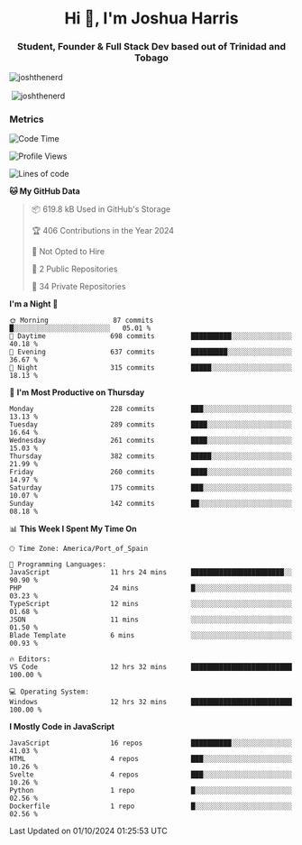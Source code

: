 <h1 align="center">Hi 👋, I'm Joshua Harris</h1>
<h3 align="center">Student, Founder & Full Stack Dev based out of Trinidad and Tobago</h3>

<p align="left"> <img src="https://komarev.com/ghpvc/?username=JoshTheDeveloperr" alt="joshthenerd" /> </p>

<p>&nbsp;<img align="center" src="https://github-readme-stats.vercel.app/api?username=JoshTheDeveloperr&show_icons=true&count_private=true" alt="joshthenerd" /></p>

### Metrics

<!--START_SECTION:waka-->
![Code Time](http://img.shields.io/badge/Code%20Time-953%20hrs%2037%20mins-blue)

![Profile Views](http://img.shields.io/badge/Profile%20Views-0-blue)

![Lines of code](https://img.shields.io/badge/From%20Hello%20World%20I%27ve%20Written-3.3%20million%20lines%20of%20code-blue)

**🐱 My GitHub Data** 

> 📦 619.8 kB Used in GitHub's Storage 
 > 
> 🏆 406 Contributions in the Year 2024
 > 
> 🚫 Not Opted to Hire
 > 
> 📜 2 Public Repositories 
 > 
> 🔑 34 Private Repositories 
 > 
**I'm a Night 🦉** 

```text
🌞 Morning                87 commits          █░░░░░░░░░░░░░░░░░░░░░░░░   05.01 % 
🌆 Daytime                698 commits         ██████████░░░░░░░░░░░░░░░   40.18 % 
🌃 Evening                637 commits         █████████░░░░░░░░░░░░░░░░   36.67 % 
🌙 Night                  315 commits         █████░░░░░░░░░░░░░░░░░░░░   18.13 % 
```
📅 **I'm Most Productive on Thursday** 

```text
Monday                   228 commits         ███░░░░░░░░░░░░░░░░░░░░░░   13.13 % 
Tuesday                  289 commits         ████░░░░░░░░░░░░░░░░░░░░░   16.64 % 
Wednesday                261 commits         ████░░░░░░░░░░░░░░░░░░░░░   15.03 % 
Thursday                 382 commits         █████░░░░░░░░░░░░░░░░░░░░   21.99 % 
Friday                   260 commits         ████░░░░░░░░░░░░░░░░░░░░░   14.97 % 
Saturday                 175 commits         ███░░░░░░░░░░░░░░░░░░░░░░   10.07 % 
Sunday                   142 commits         ██░░░░░░░░░░░░░░░░░░░░░░░   08.18 % 
```


📊 **This Week I Spent My Time On** 

```text
🕑︎ Time Zone: America/Port_of_Spain

💬 Programming Languages: 
JavaScript               11 hrs 24 mins      ███████████████████████░░   90.90 % 
PHP                      24 mins             █░░░░░░░░░░░░░░░░░░░░░░░░   03.23 % 
TypeScript               12 mins             ░░░░░░░░░░░░░░░░░░░░░░░░░   01.68 % 
JSON                     11 mins             ░░░░░░░░░░░░░░░░░░░░░░░░░   01.50 % 
Blade Template           6 mins              ░░░░░░░░░░░░░░░░░░░░░░░░░   00.93 % 

🔥 Editors: 
VS Code                  12 hrs 32 mins      █████████████████████████   100.00 % 

💻 Operating System: 
Windows                  12 hrs 32 mins      █████████████████████████   100.00 % 
```

**I Mostly Code in JavaScript** 

```text
JavaScript               16 repos            ██████████░░░░░░░░░░░░░░░   41.03 % 
HTML                     4 repos             ███░░░░░░░░░░░░░░░░░░░░░░   10.26 % 
Svelte                   4 repos             ███░░░░░░░░░░░░░░░░░░░░░░   10.26 % 
Python                   1 repo              █░░░░░░░░░░░░░░░░░░░░░░░░   02.56 % 
Dockerfile               1 repo              █░░░░░░░░░░░░░░░░░░░░░░░░   02.56 % 
```




 Last Updated on 01/10/2024 01:25:53 UTC
<!--END_SECTION:waka-->
